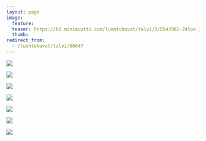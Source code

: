 ```yaml
---
layout: page
image:
  feature:
  teaser: https://b2.minimuutti.com/luontokuvat/talvi/3/DS43961-245px.jpg
  thumb:
redirect_from:
  - /luontokuvat/talvi/00047
---
```


![](https://b2.minimuutti.com/luontokuvat/talvi/3/DS43954-800px.jpg)

![](https://b2.minimuutti.com/luontokuvat/talvi/3/DS43961-800px.jpg)

![](https://b2.minimuutti.com/luontokuvat/talvi/3/DS43963-800px.jpg)

![](https://b2.minimuutti.com/luontokuvat/talvi/3/DS43848-800px.jpg)

![](https://b2.minimuutti.com/luontokuvat/talvi/3/DS43860-800px.jpg)

![](https://b2.minimuutti.com/luontokuvat/talvi/3/DS43861-800px.jpg)

![](https://b2.minimuutti.com/luontokuvat/talvi/3/DS43855-800px.jpg)
